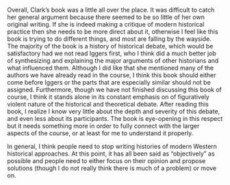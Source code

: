 Overall, Clark’s book was a little all over the place. It was difficult to catch her general argument because there seemed to be so little of her own original writing. If she is indeed making a critique of modern historical practice then she needs to be more direct about it, otherwise I feel like this book is trying to do different things, and most are falling by the wayside. The majority of the book is a history of historical debate, which would be satisfactory had we not read Iggers first, who I think did a much better job of synthesizing and explaining the major arguments of other historians and what influenced them. Although I did like that she mentioned many of the authors we have already read in the course, I think this book should either come before Iggers or the parts that are especially similar should not be assigned. Furthermore, though we have not finished discussing this book of course, I think it stands alone in its constant emphasis on of figuratively violent nature of the historical and theoretical debate. After reading this book, I realize I know very little about the depth and severity of this debate, and even less about its participants. The book is eye-opening in this respect but it needs something more in order to fully connect with the larger aspects of the course, or at least for me to understand it properly. 

In general, I think people need to stop writing histories of modern Western historical approaches. At this point, it has all been said as “objectively” as possible and people need to either focus on their opinion and propose solutions (though I do not really think there is much of a problem) or move on. 
